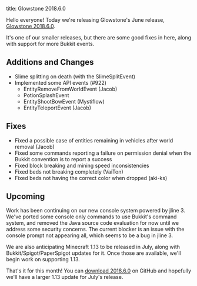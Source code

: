 title: Glowstone 2018.6.0

Hello everyone! Today we're releasing Glowstone's June release, [Glowstone 2018.6.0](https://github.com/GlowstoneMC/Glowstone/releases/tag/2018.6.0).

It's one of our smaller releases, but there are some good fixes in here, along with support for more Bukkit events.

## Additions and Changes
* Slime splitting on death (with the SlimeSplitEvent)
* Implemented some API events (#922)
  * EntityRemoveFromWorldEvent (Jacob)
  * PotionSplashEvent
  * EntityShootBowEvent (Mystiflow)
  * EntityTeleportEvent (Jacob)

## Fixes
* Fixed a possible case of entities remaining in vehicles after world removal (Jacob)
* Fixed some commands reporting a failure on permission denial when the Bukkit convention is to report a success
* Fixed block breaking and mining speed inconsistencies
* Fixed beds not breaking completely (VaiTon)
* Fixed beds not having the correct color when dropped (aki-ks)

## Upcoming 

Work has been continuing on our new console system powered by jline 3. We've ported some console only commands to use Bukkit's command system, and removed the Java source code evaluation for now until we address some security concerns. The current blocker is an issue with the console prompt not appearing all, which seems to be a bug in jline 3.

We are also anticipating Minecraft 1.13 to be released in July, along with Bukkit/Spigot/PaperSpigot updates for it. Once those are available, we'll begin work on supporting 1.13.

That's it for this month! You can [download 2018.6.0](https://github.com/GlowstoneMC/Glowstone/releases/tag/2018.6.0) on GitHub and hopefully we'll have a larger 1.13 update for July's release.
